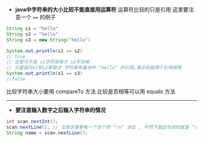 + **java中字符串的大小比较不能直接用运算符**
运算符比较的只是引用
这里要注意一个 `==` 的例子
```java
String s1 = "hello"
String s2 = "hello"
String s3 = new String("hello")

System.out.println(s1 == s2)
// true
// 这里可不是 s1字符串等于 s2字符串
// 只是因为s1和s2都是对 字符串常量池中 "hello" 的引用,表示的是两个引用相等
System.out.println(s1 == s3)
//false
```
比较字符串大小要用 compareTo 方法
比较是否相等可以用 equals 方法



***



+ **要注意输入数字之后输入字符串的情况**

```java
int scan.nextInt();
scan.nextLine(); // 注意这里要有一个这个把 "\n" 读走 , 不然下面这句读的就是 "\n" 了
String name = scan.nextLine();
```

